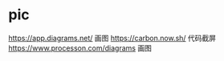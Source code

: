 # pic

https://app.diagrams.net/ 画图
https://carbon.now.sh/ 代码截屏
https://www.processon.com/diagrams 画图
